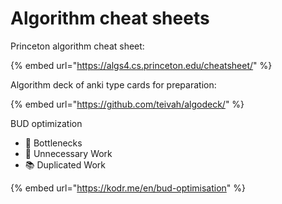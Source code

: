 # Algorithm cheat sheets

Princeton algorithm cheat sheet:

{% embed url="https://algs4.cs.princeton.edu/cheatsheet/" %}

Algorithm deck of anki type cards for preparation:

{% embed url="https://github.com/teivah/algodeck/" %}

BUD optimization&#x20;

* 🍼 Bottlenecks
* 👷 Unnecessary Work
* 📚 Duplicated Work

{% embed url="https://kodr.me/en/bud-optimisation" %}

